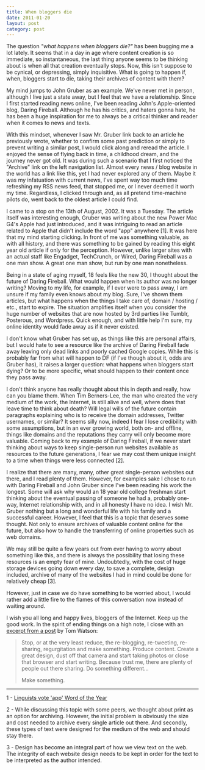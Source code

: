 ```yaml
---
title: When bloggers die
date: 2011-01-20
layout: post
category: post
---
```


The question *"what happens when bloggers die?"*  has been bugging me a lot lately. It seems that in a day in age where content creation is so immediate, so instantaneous, the last thing anyone seems to be thinking about is when all that creation eventually stops. Now, this isn't suppose to be cynical, or depressing, simply inquisitive. What is going to happen if, when, bloggers start to die, taking their archives of content with them?

My mind jumps to John Gruber as an example. We've never met in person, although I live just a state away, but I feel that we have a relationship. Since I first started reading news online, I've been reading John's Apple-oriented blog, Daring Fireball. Although he has his critics, and haters gonna hate, he has been a huge inspiration for me to always be a critical thinker and reader when it comes to news and texts.

With this mindset, whenever I saw Mr. Gruber link back to an article he previously wrote, whether to confirm some past prediction or simply to prevent writing a similar post, I would click along and reread the article. I enjoyed the sense of flying back in time, a childhood dream, and the journey never got old. It was during such a scenario that I first noticed the "Archive" link on the left navigation list. Almost every news / blog website in the world has a link like this, yet I had never explored any of them. Maybe it was my infatuation with current news, I've spent way too much time refreshing my RSS news feed, that stopped me, or I never deemed it worth my time. Regardless, I clicked through and, as all pretend time-machine pilots do, went back to the oldest article I could find.

I came to a stop on the 13th of August, 2002. It was a Tuesday. The article itself was interesting enough, Gruber was writing about the new Power Mac G4's Apple had just introduced, and it was intriguing to read an article related to Apple that didn't include the word "app" anywhere [1]. It was here that my mind starting clicking. In front of me was something valuable, as with all history, and there was something to be gained by reading this eight year old article if only for the perception. However, unlike larger sites with an actual staff like Engadget, TechCrunch, or Wired, Daring Fireball was a one man show. A great one man show, but run by one man nonetheless.

Being in a state of aging myself, 18 feels like the new 30, I thought about the future of Daring Fireball. What would happen when its author was no longer writing? Moving to my life, for example, if I ever were to pass away, I am unsure if my family even knows about my blog. Sure, I've shown them articles, but what happens when the things I take care of, domain / hosting / etc., start to expire. The situation amplifies itself when you consider the huge number of websites that are now hosted by 3rd parties like Tumblr, Posterous, and Wordpress. Quick enough, and with little help I'm sure, my online identity would fade away as if it never existed.

I don't know what Gruber has set up, as things like this are personal affairs, but I would hate to see a resource like the archive of Daring Fireball fade away leaving only dead links and poorly cached Google copies. While this is probably far from what will happen to DF (if I've though about it, odds are Gruber has), it raises a larger question: what happens when bloggers start dying? Or to be more specific, what should happen to their content once they pass away.

I don't think anyone has really thought about this in depth and really, how can you blame them. When Tim Berners-Lee, the man who created the very medium of the work, the Internet, is still alive and well, where does that leave time to think about death? Will legal wills of the future contain paragraphs explaining who is to receive the domain addresses, Twitter usernames, or similar? It seems silly now, indeed I fear I lose credibility with some assumptions, but in an ever growing world, both on- and offline, things like domains and the reputations they carry will only become more valuable. Coming back to my example of Daring Fireball, if we never start thinking about ways to keep single-person run websites available as resources to the future generations, I fear we may cost them unique insight to a time when things were less connected [2].

I realize that there are many, many, other great single-person websites out there, and I read plenty of them. However, for examples sake I chose to run with Daring Fireball and John Gruber since I've been reading his work the longest. Some will ask why would an 18 year old college freshman start thinking about the eventual passing of someone he had a, probably one-way, Internet relationship with, and in all honesty I have no idea. I wish Mr. Gruber nothing but a long and wonderful life with his family and a successful career. However, I feel that this is a topic that deserves some thought. Not only to ensure archives of valuable content online for the future, but also how to handle the transferring of online properties such as web domains.

We may still be quite a few years out from ever having to worry about something like this, and there is always the possibility that losing these resources is an empty fear of mine. Undoubtedly, with the cost of huge storage devices going down every day, to save a complete, design included, archive of many of the websites I had in mind could be done for relatively cheap [3].

However, just in case we do have something to be worried about, I would rather add a little fire to the flames of this conversation now instead of waiting around.

I wish you all long and happy lives, bloggers of the Internet. Keep up the good work. In the spirit of ending things on a high note, I close with an [excerpt from a post](http://tincorporated.com/writing/2009/sep/28/get-busy-living-or-get-busy-dying/) by Tom Watson:

> Stop, or at the very least reduce, the re-blogging, re-tweeting, re-sharing, regurgitation and make something. Produce content. Create a great design, dust off that camera and start taking photos or close that browser and start writing. Because trust me, there are plenty of people out there sharing. Do something different...
>
> Make something.

***

1 - [Linguists vote 'app' Word of the Year](http://www.google.com/hostednews/ap/article/ALeqM5gO_3DHeXRb-b1CJCbGjRCUK1vVgQ?docId=1635c27d508b451396e873660a279cd6)

2 - While discussing this topic with some peers, we thought about print as an option for archiving. However, the initial problem is obviously the size and cost needed to archive every single article out there. And secondly, these types of text were designed for the medium of the web and should stay there.

3 - Design has become an integral part of how we view text on the web. The integrity of each website design needs to be kept in order for the text to be interpreted as the author intended.